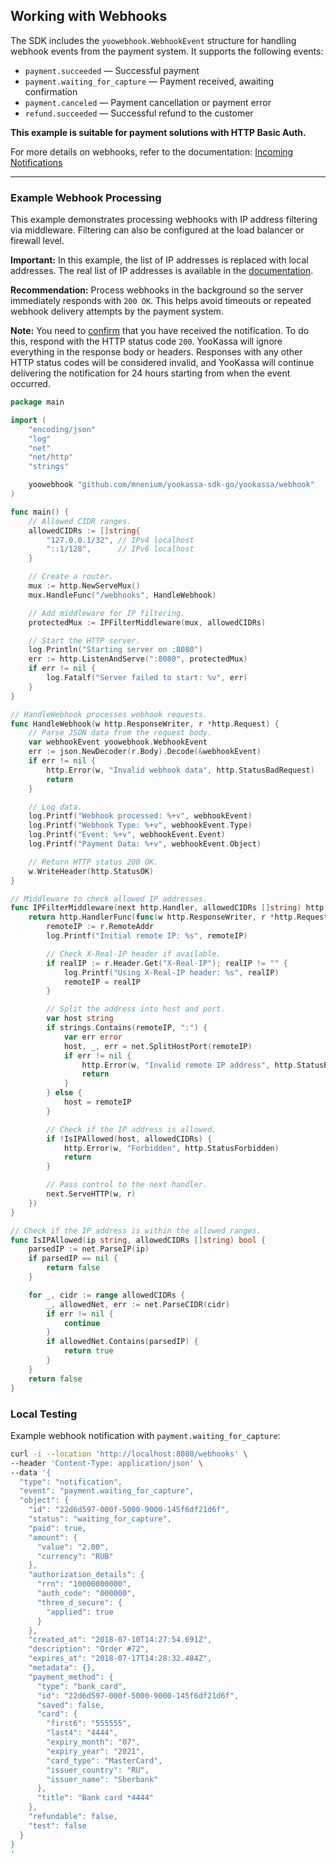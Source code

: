 ## Working with Webhooks

The SDK includes the `yoowebhook.WebhookEvent` structure for handling webhook events from the payment system. It supports the following events:
- `payment.succeeded` — Successful payment
- `payment.waiting_for_capture` — Payment received, awaiting confirmation
- `payment.canceled` — Payment cancellation or payment error
- `refund.succeeded` — Successful refund to the customer

**This example is suitable for payment solutions with HTTP Basic Auth.**

For more details on webhooks, refer to the documentation:
[Incoming Notifications](https://yookassa.ru/developers/using-api/webhooks)

---

### Example Webhook Processing

This example demonstrates processing webhooks with IP address filtering via middleware. Filtering can also be configured at the load balancer or firewall level.

**Important:** In this example, the list of IP addresses is replaced with local addresses. The real list of IP addresses is available in the [documentation](https://yookassa.ru/developers/using-api/webhooks#ip).

**Recommendation:** Process webhooks in the background so the server immediately responds with `200 OK`. This helps avoid timeouts or repeated webhook delivery attempts by the payment system.

**Note:** You need to [confirm](https://yookassa.ru/developers/using-api/webhooks#using) that you have received the notification. To do this, respond with the HTTP status code `200`. YooKassa will ignore everything in the response body or headers. Responses with any other HTTP status codes will be considered invalid, and YooKassa will continue delivering the notification for 24 hours starting from when the event occurred.

```go
package main

import (
	"encoding/json"
	"log"
	"net"
	"net/http"
	"strings"

	yoowebhook "github.com/mnenium/yookassa-sdk-go/yookassa/webhook"
)

func main() {
	// Allowed CIDR ranges.
	allowedCIDRs := []string{
		"127.0.0.1/32", // IPv4 localhost
		"::1/128",      // IPv6 localhost
	}

	// Create a router.
	mux := http.NewServeMux()
	mux.HandleFunc("/webhooks", HandleWebhook)

	// Add middleware for IP filtering.
	protectedMux := IPFilterMiddleware(mux, allowedCIDRs)

	// Start the HTTP server.
	log.Println("Starting server on :8080")
	err := http.ListenAndServe(":8080", protectedMux)
	if err != nil {
		log.Fatalf("Server failed to start: %v", err)
	}
}

// HandleWebhook processes webhook requests.
func HandleWebhook(w http.ResponseWriter, r *http.Request) {
	// Parse JSON data from the request body.
	var webhookEvent yoowebhook.WebhookEvent
	err := json.NewDecoder(r.Body).Decode(&webhookEvent)
	if err != nil {
		http.Error(w, "Invalid webhook data", http.StatusBadRequest)
		return
	}

	// Log data.
	log.Printf("Webhook processed: %+v", webhookEvent)
	log.Printf("Webhook Type: %+v", webhookEvent.Type)
	log.Printf("Event: %+v", webhookEvent.Event)
	log.Printf("Payment Data: %+v", webhookEvent.Object)

	// Return HTTP status 200 OK.
	w.WriteHeader(http.StatusOK)
}

// Middleware to check allowed IP addresses.
func IPFilterMiddleware(next http.Handler, allowedCIDRs []string) http.Handler {
	return http.HandlerFunc(func(w http.ResponseWriter, r *http.Request) {
		remoteIP := r.RemoteAddr
		log.Printf("Initial remote IP: %s", remoteIP)

		// Check X-Real-IP header if available.
		if realIP := r.Header.Get("X-Real-IP"); realIP != "" {
			log.Printf("Using X-Real-IP header: %s", realIP)
			remoteIP = realIP
		}

		// Split the address into host and port.
		var host string
		if strings.Contains(remoteIP, ":") {
			var err error
			host, _, err = net.SplitHostPort(remoteIP)
			if err != nil {
				http.Error(w, "Invalid remote IP address", http.StatusBadRequest)
				return
			}
		} else {
			host = remoteIP
		}

		// Check if the IP address is allowed.
		if !IsIPAllowed(host, allowedCIDRs) {
			http.Error(w, "Forbidden", http.StatusForbidden)
			return
		}

		// Pass control to the next handler.
		next.ServeHTTP(w, r)
	})
}

// Check if the IP address is within the allowed ranges.
func IsIPAllowed(ip string, allowedCIDRs []string) bool {
	parsedIP := net.ParseIP(ip)
	if parsedIP == nil {
		return false
	}

	for _, cidr := range allowedCIDRs {
		_, allowedNet, err := net.ParseCIDR(cidr)
		if err != nil {
			continue
		}
		if allowedNet.Contains(parsedIP) {
			return true
		}
	}
	return false
}
```

### Local Testing

Example webhook notification with `payment.waiting_for_capture`:

```bash
curl -i --location 'http://localhost:8080/webhooks' \
--header 'Content-Type: application/json' \
--data '{
  "type": "notification",
  "event": "payment.waiting_for_capture",
  "object": {
    "id": "22d6d597-000f-5000-9000-145f6df21d6f",
    "status": "waiting_for_capture",
    "paid": true,
    "amount": {
      "value": "2.00",
      "currency": "RUB"
    },
    "authorization_details": {
      "rrn": "10000000000",
      "auth_code": "000000",
      "three_d_secure": {
        "applied": true
      }
    },
    "created_at": "2018-07-10T14:27:54.691Z",
    "description": "Order #72",
    "expires_at": "2018-07-17T14:28:32.484Z",
    "metadata": {},
    "payment_method": {
      "type": "bank_card",
      "id": "22d6d597-000f-5000-9000-145f6df21d6f",
      "saved": false,
      "card": {
        "first6": "555555",
        "last4": "4444",
        "expiry_month": "07",
        "expiry_year": "2021",
        "card_type": "MasterCard",
        "issuer_country": "RU",
        "issuer_name": "Sberbank"
      },
      "title": "Bank card *4444"
    },
    "refundable": false,
    "test": false
  }
}
'
```
